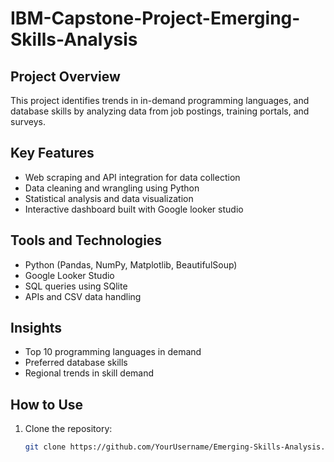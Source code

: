# IBM-Capstone-Project-Emerging-Skills-Analysis

## Project Overview
This project identifies trends in in-demand programming languages, and database skills by analyzing data from job postings, training portals, and surveys.

## Key Features
- Web scraping and API integration for data collection
- Data cleaning and wrangling using Python
- Statistical analysis and data visualization
- Interactive dashboard built with Google looker studio

## Tools and Technologies
- Python (Pandas, NumPy, Matplotlib, BeautifulSoup)
- Google Looker Studio
- SQL queries using SQlite
- APIs and CSV data handling

## Insights
- Top 10 programming languages in demand
- Preferred database skills
- Regional trends in skill demand

## How to Use
1. Clone the repository:
   ```bash
   git clone https://github.com/YourUsername/Emerging-Skills-Analysis.git
